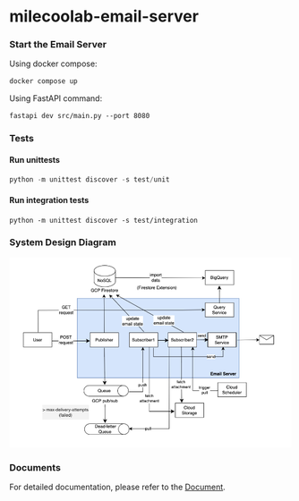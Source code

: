 # milecoolab-email-server

### Start the Email Server 
Using docker compose:
```python
docker compose up
```

Using FastAPI command:
```
fastapi dev src/main.py --port 8080 
```

### Tests

#### Run unittests
```python
python -m unittest discover -s test/unit
```

#### Run integration tests
```
python -m unittest discover -s test/integration
```

### System Design Diagram
![Example Image](./images/system_design_diagram.png)

### Documents
For detailed documentation, please refer to the [Document](./docs/document.pdf).
